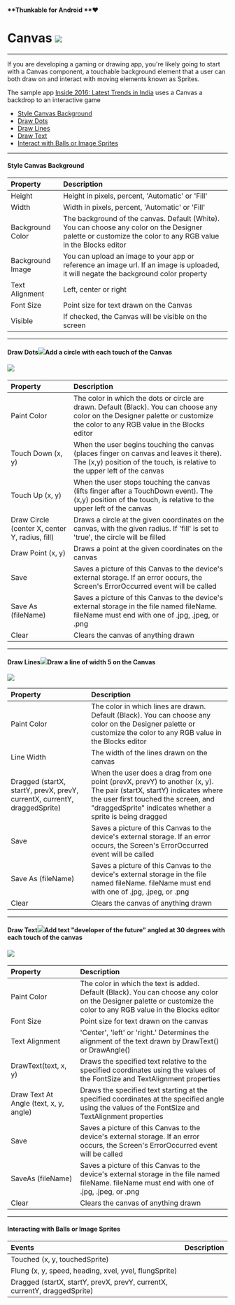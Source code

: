 #### **Thunkable for Android **❤

# Canvas ![](/assets/canvas-icon.png)

---

If you are developing a gaming or drawing app, you're likely going to start with a Canvas component, a touchable background element that a user can both draw on and interact with moving elements known as Sprites.

The sample app [Inside 2016: Latest Trends in India](https://www.gitbook.com/book/albertching/thunkable-docs/edit#) uses a Canvas a backdrop to an interactive game

* [Style Canvas Background](#style-canvas-background)
* [Draw Dots](#draw-dots-add-a-circle-with-each-touch-of-the-canvas)
* [Draw Lines](#draw-lines-draw-a-line-of-width-5-on-the-canvas)
* [Draw Text](#draw-text-add-text-developer-of-the-future-angled-at-30-degrees-with-each-touch-of-the-canvas)
* [Interact with Balls or Image Sprites](#interacting-with-balls-or-image-sprites)

---

#### Style Canvas Background

| Property | Description |
| :--- | :--- |
| Height | Height in pixels, percent, 'Automatic' or 'Fill' |
| Width | Width in pixels, percent, 'Automatic' or 'Fill' |
| Background Color | The background of the canvas. Default \(White\). You can choose any color on the Designer palette or customize the color to any RGB value in the Blocks editor |
| Background Image | You can upload an image to your app or reference an image url. If an image is uploaded, it will negate the background color property |
| Text Alignment | Left, center or right |
| Font Size | Point size for text drawn on the Canvas |
| Visible | If checked, the Canvas will be visible on the screen |

---

#### Draw Dots![](/assets/canvas-fig-1.png)Add a circle with each touch of the Canvas

#### ![](/assets/canvas-blocks-1.png)

| Property | Description |
| :--- | :--- |
| Paint Color | The color in which the dots or circle are drawn. Default \(Black\). You can choose any color on the Designer palette or customize the color to any RGB value in the Blocks editor |
| Touch Down \(x, y\) | When the user begins touching the canvas \(places finger on canvas and leaves it there\). The \(x,y\) position of the touch, is relative to the upper left of the canvas |
| Touch Up \(x, y\) | When the user stops touching the canvas \(lifts finger after a TouchDown event\). The \(x,y\) position of the touch, is relative to the upper left of the canvas |
| Draw Circle \(center X, center Y, radius, fill\) | Draws a circle at the given coordinates on the canvas, with the given radius. If 'fill' is set to 'true', the circle will be filled |
| Draw Point \(x, y\) | Draws a point at the given coordinates on the canvas |
| Save | Saves a picture of this Canvas to the device's external storage. If an error occurs, the Screen's ErrorOccurred event will be called |
| Save As \(fileName\) | Saves a picture of this Canvas to the device's external storage in the file named fileName. fileName must end with one of .jpg, .jpeg, or .png |
| Clear | Clears the canvas of anything drawn |

---

#### Draw Lines![](/assets/canvas-fig-2.png)Draw a line of width 5 on the Canvas

![](/assets/canvas-blocks-2.png)

| Property | Description |
| :--- | :--- |
| Paint Color | The color in which lines are drawn. Default \(Black\). You can choose any color on the Designer palette or customize the color to any RGB value in the Blocks editor |
| Line Width | The width of the lines drawn on the canvas |
| Dragged \(startX, startY, prevX, prevY, currentX, currentY, draggedSprite\) | When the user does a drag from one point \(prevX, prevY\) to another \(x, y\). The pair \(startX, startY\) indicates where the user first touched the screen, and "draggedSprite" indicates whether a sprite is being dragged |
| Save | Saves a picture of this Canvas to the device's external storage. If an error occurs, the Screen's ErrorOccurred event will be called |
| Save As \(fileName\) | Saves a picture of this Canvas to the device's external storage in the file named fileName. fileName must end with one of .jpg, .jpeg, or .png |
| Clear | Clears the canvas of anything drawn |

---

#### Draw Text![](/assets/canvas-fig-3.png)Add text "developer of the future" angled at 30 degrees with each touch of the canvas

#### ![](/assets/canvas-blocks-3.png)

| Property | Description |
| :--- | :--- |
| Paint Color | The color in which the text is added. Default \(Black\). You can choose any color on the Designer palette or customize the color to any RGB value in the Blocks editor |
| Font Size | Point size for text drawn on the canvas |
| Text Alignment | 'Center', 'left' or 'right.' Determines the alignment of the text drawn by DrawText\(\) or DrawAngle\(\) |
| DrawText\(text, x, y\) | Draws the specified text relative to the specified coordinates using the values of the FontSize and TextAlignment properties |
| Draw Text At Angle \(text, x, y,  angle\) | Draws the specified text starting at the specified coordinates at the specified angle using the values of the FontSize and TextAlignment properties |
| Save | Saves a picture of this Canvas to the device's external storage. If an error occurs, the Screen's ErrorOccurred event will be called |
| SaveAs \(fileName\) | Saves a picture of this Canvas to the device's external storage in the file named fileName. fileName must end with one of .jpg, .jpeg, or .png |
| Clear | Clears the canvas of anything drawn |

---

#### Interacting with Balls or Image Sprites

| Events | Description |
| :--- | :--- |
|  Touched \(x, y, touchedSprite\) |  | When the user touches the canvas and then immediately lifts finger. The \(x,y\) position of the touch is relative to the upper left of the canvas. TouchedSprite is true if the same touch also touched a sprite |
|  Flung \(x, y, speed, heading, xvel, yvel, flungSprite\) |  | When a fling gesture \(quick swipe\) is made on the canvas: provides the \(x,y\) position of the start of the fling, relative to the upper left of the canvas. Also provides the speed \(pixels per millisecond\) and heading \(0-360 degrees\) of the fling, as well as the x velocity and y velocity components of the fling's vector. The value "flungSprite" is true if a sprite was located near the the starting point of the fling gesture |  |
| Dragged \(startX, startY, prevX, prevY, currentX, currentY, draggedSprite\) |  | When the user does a drag from one point \(prevX, prevY\) to another \(x, y\). The pair \(startX, startY\) indicates where the user first touched the screen, and "draggedSprite" indicates whether a sprite is being dragged |

  


  




